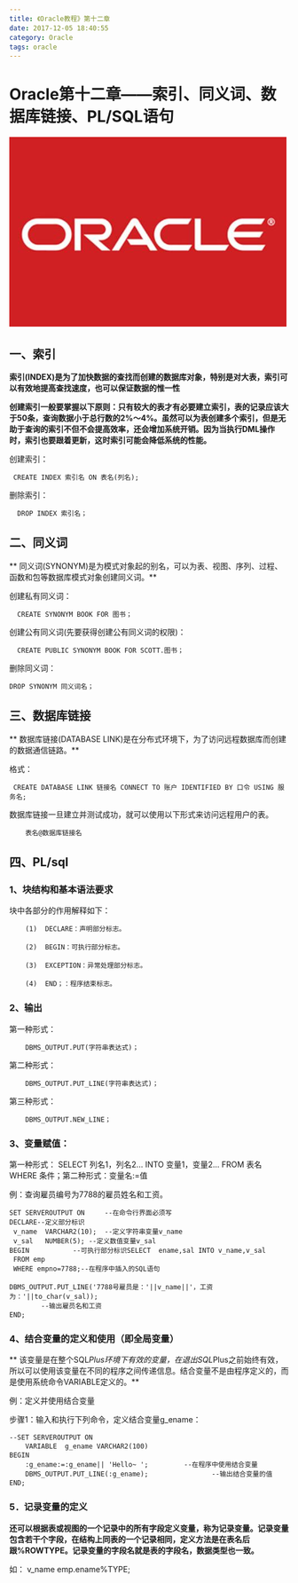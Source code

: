 ```yaml
---
title: 《Oracle教程》第十二章
date: 2017-12-05 18:40:55
category: Oracle
tags: oracle
---
```

# Oracle第十二章——索引、同义词、数据库链接、PL/SQL语句
![oraclelogo](https://github.com/No-Sky/storage/raw/master/pic/OracleLogo1.jpg)
                                                           <!-- more -->

## 一、索引

**索引(INDEX)是为了加快数据的查找而创建的数据库对象，特别是对大表，索引可以有效地提高查找速度，也可以保证数据的惟一性**

**创建索引一般要掌握以下原则：只有较大的表才有必要建立索引，表的记录应该大于50条，查询数据小于总行数的2%～4%。虽然可以为表创建多个索引，但是无助于查询的索引不但不会提高效率，还会增加系统开销。因为当执行DML操作时，索引也要跟着更新，这时索引可能会降低系统的性能。**

创建索引：  
         
     CREATE INDEX 索引名 ON 表名(列名);

删除索引：

      DROP INDEX 索引名；

## 二、同义词

**   同义词(SYNONYM)是为模式对象起的别名，可以为表、视图、序列、过程、函数和包等数据库模式对象创建同义词。**

创建私有同义词：

      CREATE SYNONYM BOOK FOR 图书；

创建公有同义词(先要获得创建公有同义词的权限)：

      CREATE PUBLIC SYNONYM BOOK FOR SCOTT.图书；

删除同义词：

	DROP SYNONYM 同义词名；

## 三、数据库链接
 ** 数据库链接(DATABASE LINK)是在分布式环境下，为了访问远程数据库而创建的数据通信链路。**

格式：

     CREATE DATABASE LINK 链接名 CONNECT TO 账户 IDENTIFIED BY 口令 USING 服务名;

  数据库链接一旦建立并测试成功，就可以使用以下形式来访问远程用户的表。

		表名@数据库链接名

## 四、PL/sql

### 1、块结构和基本语法要求

块中各部分的作用解释如下：

		(1)  DECLARE：声明部分标志。

		(2)  BEGIN：可执行部分标志。

		(3)  EXCEPTION：异常处理部分标志。

		(4)  END；：程序结束标志。
### 2、输出

第一种形式：

		DBMS_OUTPUT.PUT(字符串表达式)；

第二种形式：

		DBMS_OUTPUT.PUT_LINE(字符串表达式)；

第三种形式：

		DBMS_OUTPUT.NEW_LINE；

### 3、变量赋值：

第一种形式：
	SELECT 列名1，列名2... INTO 变量1，变量2... FROM 表名 WHERE 条件；第二种形式：变量名:=值

例：查询雇员编号为7788的雇员姓名和工资。

	SET SERVEROUTPUT ON		--在命令行界面必须写
	DECLARE--定义部分标识		
	 v_name  VARCHAR2(10);	--定义字符串变量v_name		
	 v_sal   NUMBER(5);	--定义数值变量v_sal		
	BEGIN			--可执行部分标识SELECT	 ename,sal INTO v_name,v_sal 
	 FROM emp 
	 WHERE empno=7788;--在程序中插入的SQL语句
	  		
	DBMS_OUTPUT.PUT_LINE('7788号雇员是：'||v_name||'，工资为：'||to_char(v_sal));
			--输出雇员名和工资		
	END;	

### 4、结合变量的定义和使用（即全局变量）

 **  该变量是在整个SQL*Plus环境下有效的变量，在退出SQL*Plus之前始终有效，所以可以使用该变量在不同的程序之间传递信息。结合变量不是由程序定义的，而是使用系统命令VARIABLE定义的。**

例：定义并使用结合变量

步骤1：输入和执行下列命令，定义结合变量g_ename：
			
	--SET SERVEROUTPUT ON 
		VARIABLE  g_ename VARCHAR2(100)		
	BEGIN
		:g_ename:=:g_ename|| 'Hello~ ';			--在程序中使用结合变量
		DBMS_OUTPUT.PUT_LINE(:g_ename);                --输出结合变量的值
	END;

### 5．记录变量的定义
**还可以根据表或视图的一个记录中的所有字段定义变量，称为记录变量。记录变量包含若干个字段，在结构上同表的一个记录相同，定义方法是在表名后跟%ROWTYPE。记录变量的字段名就是表的字段名，数据类型也一致。**

如：
	 v_name emp.ename%TYPE;